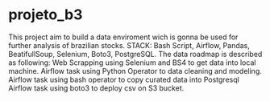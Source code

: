 # projeto_b3
This project aim to build a data enviroment wich is gonna be used for further analysis of brazilian stocks.
STACK: Bash Script, Airflow, Pandas, BeatifullSoup, Selenium, Boto3, PostgreSQL.
The data roadmap is described as following:
Web Scrapping using Selenium and BS4 to get data into local machine.
Airflow task using Python Operator to data cleaning and modeling.
Airflow task using bash operator to copy curated data into Postgresql
Airflow task using boto3 to deploy csv on S3 bucket.



